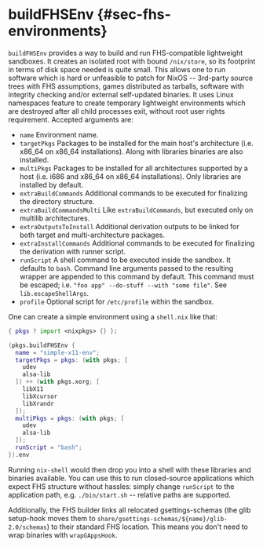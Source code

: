 # buildFHSEnv {#sec-fhs-environments}

`buildFHSEnv` provides a way to build and run FHS-compatible lightweight sandboxes. It creates an isolated root with bound `/nix/store`, so its footprint in terms of disk space needed is quite small. This allows one to run software which is hard or unfeasible to patch for NixOS -- 3rd-party source trees with FHS assumptions, games distributed as tarballs, software with integrity checking and/or external self-updated binaries. It uses Linux namespaces feature to create temporary lightweight environments which are destroyed after all child processes exit, without root user rights requirement. Accepted arguments are:

- `name`
        Environment name.
- `targetPkgs`
        Packages to be installed for the main host's architecture (i.e. x86_64 on x86_64 installations). Along with libraries binaries are also installed.
- `multiPkgs`
        Packages to be installed for all architectures supported by a host (i.e. i686 and x86_64 on x86_64 installations). Only libraries are installed by default.
- `extraBuildCommands`
        Additional commands to be executed for finalizing the directory structure.
- `extraBuildCommandsMulti`
        Like `extraBuildCommands`, but executed only on multilib architectures.
- `extraOutputsToInstall`
        Additional derivation outputs to be linked for both target and multi-architecture packages.
- `extraInstallCommands`
        Additional commands to be executed for finalizing the derivation with runner script.
- `runScript`
        A shell command to be executed inside the sandbox. It defaults to `bash`. Command line arguments passed to the resulting wrapper are appended to this command by default.
        This command must be escaped; i.e. `"foo app" --do-stuff --with "some file"`. See `lib.escapeShellArgs`.
- `profile`
        Optional script for `/etc/profile` within the sandbox.

One can create a simple environment using a `shell.nix` like that:

```nix
{ pkgs ? import <nixpkgs> {} }:

(pkgs.buildFHSEnv {
  name = "simple-x11-env";
  targetPkgs = pkgs: (with pkgs; [
    udev
    alsa-lib
  ]) ++ (with pkgs.xorg; [
    libX11
    libXcursor
    libXrandr
  ]);
  multiPkgs = pkgs: (with pkgs; [
    udev
    alsa-lib
  ]);
  runScript = "bash";
}).env
```

Running `nix-shell` would then drop you into a shell with these libraries and binaries available. You can use this to run closed-source applications which expect FHS structure without hassles: simply change `runScript` to the application path, e.g. `./bin/start.sh` -- relative paths are supported.

Additionally, the FHS builder links all relocated gsettings-schemas (the glib setup-hook moves them to `share/gsettings-schemas/${name}/glib-2.0/schemas`) to their standard FHS location. This means you don't need to wrap binaries with `wrapGAppsHook`.
